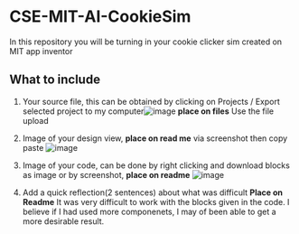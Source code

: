 # CSE-MIT-AI-CookieSim

In this repository you will be turning in your cookie clicker sim created on MIT app inventor

## What to include

1. Your source file, this can be obtained by clicking on Projects / Export selected project to my computer![image](https://github.com/user-attachments/assets/f99cff16-16e3-4e1e-afc7-9da69f0e47f4) __place on files__ Use the file upload
2. Image of your design view, __place on read me__ via screenshot then copy paste ![image](https://github.com/user-attachments/assets/c5c4df14-d060-4eb6-bae2-05c2ffe2bd26)

3. Image of your code, can be done by right clicking and download blocks as image or by screenshot, __place on readme__ ![image](https://github.com/user-attachments/assets/63209e4d-f199-4f2f-a47b-e76bdb4df51f)

4. Add a quick reflection(2 sentences) about what was difficult __Place on Readme__
It was very difficult to work with the blocks given in the code. I believe if I had used more componenets, I may of been able to get a more desirable result.


